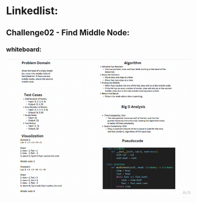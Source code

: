 # Linkedlist:

## Challenge02 - Find Middle Node:

### whiteboard:
![whiteboard](./challenge02.png)
